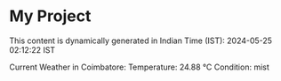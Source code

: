 # My Project

This content is dynamically generated in Indian Time (IST): 2024-05-25 02:12:22 IST


Current Weather in Coimbatore:
Temperature: 24.88 °C
Condition: mist
